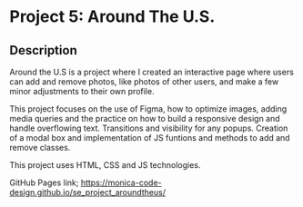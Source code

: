 # Project 5: Around The U.S.

## Description

Around the U.S is a project where I created an interactive page where users can add and remove photos, like photos of other users, and make a few minor adjustments to their own profile.

This project focuses on the use of Figma, how to optimize images, adding media queries and the practice on how to build a responsive design and handle overflowing text. Transitions and visibility for any popups. Creation of a modal box and implementation of JS funtions and methods to add and remove classes. 

This project uses HTML, CSS and JS technologies.

GitHub Pages link; https://monica-code-design.github.io/se_project_aroundtheus/
